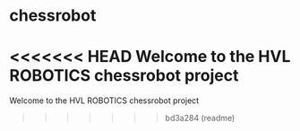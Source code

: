# chessrobot

<<<<<<< HEAD
Welcome to the HVL ROBOTICS chessrobot project
=======
Welcome to the HVL ROBOTICS chessrobot project

>>>>>>> bd3a284 (readme)
